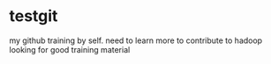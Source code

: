 # testgit
my github training by self.
need to learn more to contribute to hadoop
looking for good training material

